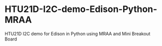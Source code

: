 # HTU21D-I2C-demo-Edison-Python-MRAA
HTU21D I2C demo for Edison in Python using MRAA and Mini Breakout Board
